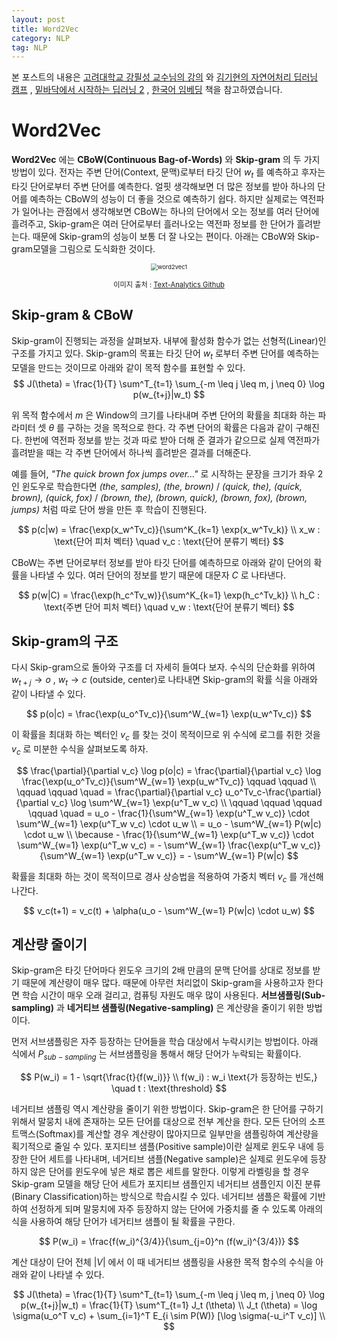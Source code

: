 ```yaml
---
layout: post
title: Word2Vec
category: NLP
tag: NLP
---
```




본 포스트의 내용은 [고려대학교 강필성 교수님의 강의](https://www.youtube.com/watch?v=pXCHYq6PXto&list=PLetSlH8YjIfVzHuSXtG4jAC2zbEAErXWm) 와 [김기현의 자연어처리 딥러닝 캠프](http://www.yes24.com/Product/Goods/74802622) , [밑바닥에서 시작하는 딥러닝 2](http://www.yes24.com/Product/Goods/72173703) , [한국어 임베딩](http://m.yes24.com/goods/detail/78569687) 책을 참고하였습니다.



# Word2Vec

**Word2Vec** 에는 **CBoW(Continuous Bag-of-Words)** 와 **Skip-gram** 의 두 가지 방법이 있다. 전자는 주변 단어(Context, 문맥)로부터 타깃 단어 $w_t$ 를 예측하고 후자는 타깃 단어로부터 주변 단어를 예측한다. 얼핏 생각해보면 더 많은 정보를 받아 하나의 단어를 예측하는 CBoW의 성능이 더 좋을 것으로 예측하기 쉽다. 하지만 실제로는 역전파가 일어나는 관점에서 생각해보면 CBoW는 하나의 단어에서 오는 정보를 여러 단어에 흘려주고, Skip-gram은 여러 단어로부터 흘러나오는 역전파 정보를 한 단어가 흘려받는다. 때문에 Skip-gram의 성능이 보통 더 잘 나오는 편이다. 아래는 CBoW와 Skip-gram모델을 그림으로 도식화한 것이다.

<p align="center"><img src="https://user-images.githubusercontent.com/45377884/85476034-3985bb00-b5f2-11ea-9894-4b7812edcc3c.png" alt="word2vec1" style="zoom:67%;" /></p>

<p align="center" style="font-size:80%">이미지 출처 : <a href="https://github.com/pilsung-kang/text-analytics">Text-Analytics Github</a></p>

## Skip-gram & CBoW

Skip-gram이 진행되는 과정을 살펴보자. 내부에 활성화 함수가 없는 선형적(Linear)인 구조를 가지고 있다. Skip-gram의 목표는 타깃 단어 $w_t$ 로부터 주변 단어를 예측하는 모델을 만드는 것이므로 아래와 같이 목적 함수를 표현할 수 있다.
$$
J(\theta) = \frac{1}{T} \sum^T_{t=1} \sum_{-m \leq j \leq m, j \neq 0} \log p(w_{t+j}|w_t)
$$


위 목적 함수에서 $m$ 은 Window의 크기를 나타내며 주변 단어의 확률을 최대화 하는 파라미터 셋 $\theta$ 를 구하는 것을 목적으로 한다. 각 주변 단어의 확률은 다음과 같이 구해진다. 한번에 역전파 정보를 받는 것과 따로 받아 더해 준 결과가 같으므로 실제 역전파가 흘려받을 때는 각 주변 단어에서 하나씩 흘려받은 결과를 더해준다.

예를 들어, *"The quick brown fox jumps over..."* 로 시작하는 문장을 크기가 좌우 2인 윈도우로 학습한다면 *(the, samples), (the, brown)* / *(quick, the), (quick, brown), (quick, fox)* / *(brown, the), (brown, quick), (brown, fox), (brown, jumps)* 처럼 따로 단어 쌍을 만든 후 학습이 진행된다.


$$
p(c|w) = \frac{\exp(x_w^Tv_c)}{\sum^K_{k=1} \exp(x_w^Tv_k)} \\
x_w : \text{단어 피처 벡터} \quad v_c : \text{단어 분류기 벡터}
$$



CBoW는 주변 단어로부터 정보를 받아 타깃 단어를 예측하므로 아래와 같이 단어의 확률을 나타낼 수 있다. 여러 단어의 정보를 받기 때문에 대문자 $C$ 로 나타낸다.

$$
p(w|C) = \frac{\exp(h_c^Tv_w)}{\sum^K_{k=1} \exp(h_c^Tv_k)} \\
h_C : \text{주변 단어 피처 벡터} \quad v_w : \text{단어 분류기 벡터}
$$

## Skip-gram의 구조

다시 Skip-gram으로 돌아와 구조를 더 자세히 들여다 보자. 수식의 단순화를 위하여 $w_{t+j} \rightarrow o$ , $w_t \rightarrow c$ (outside, center)로 나타내면 Skip-gram의 확률 식을 아래와 같이 나타낼 수 있다.

$$
p(o|c) = \frac{\exp(u_o^Tv_c)}{\sum^W_{w=1} \exp(u_w^Tv_c)}
$$


이 확률을 최대화 하는 벡터인 $v_c$ 를 찾는 것이 목적이므로 위 수식에 로그를 취한 것을 $v_c$ 로 미분한 수식을 살펴보도록 하자.


$$
\frac{\partial}{\partial v_c} \log p(o|c) = \frac{\partial}{\partial v_c} \log \frac{\exp(u_o^Tv_c)}{\sum^W_{w=1} \exp(u_w^Tv_c)} \qquad \qquad \\
\qquad \qquad \quad = \frac{\partial}{\partial v_c} u_o^Tv_c-\frac{\partial}{\partial v_c} \log \sum^W_{w=1} \exp(u^T_w v_c) \\
\qquad \qquad \qquad \qquad \quad = u_o - \frac{1}{\sum^W_{w=1} \exp(u^T_w v_c)} \cdot \sum^W_{w=1} \exp(u^T_w v_c) \cdot u_w \\
= u_o - \sum^W_{w=1} P(w|c) \cdot u_w \\
\because - \frac{1}{\sum^W_{w=1} \exp(u^T_w v_c)} \cdot \sum^W_{w=1} \exp(u^T_w v_c) = - \sum^W_{w=1} \frac{\exp(u^T_w v_c)}{\sum^W_{w=1} \exp(u^T_w v_c)} = - \sum^W_{w=1} P(w|c)
$$


확률을 최대화 하는 것이 목적이므로 경사 상승법을 적용하여 가중치 벡터 $v_c$ 를 개선해나간다.


$$
v_c(t+1) = v_c(t) + \alpha(u_o - \sum^W_{w=1} P(w|c) \cdot u_w)
$$



## 계산량 줄이기

Skip-gram은 타깃 단어마다 윈도우 크기의 2배 만큼의 문맥 단어를 상대로 정보를 받기 때문에 계산량이 매우 많다. 때문에 아무런 처리없이 Skip-gram을 사용하고자 한다면 학습 시간이 매우 오래 걸리고, 컴퓨팅 자원도 매우 많이 사용된다. **서브샘플링(Sub-sampling)** 과 **네거티브 샘플링(Negative-sampling)** 은 계산량을 줄이기 위한 방법이다. 

먼저 서브샘플링은 자주 등장하는 단어들을 학습 대상에서 누락시키는 방법이다. 아래 식에서 $P_{sub-sampling}$ 는 서브샘플링을 통해서 해당 단어가 누락되는 확률이다.



$$
P(w_i) = 1 - \sqrt{\frac{t}{f(w_i)}} \\
f(w_i) : w_i \text{가 등장하는 빈도,} \quad t : \text{threshold}
$$

네거티브 샘플링 역시 계산량을 줄이기 위한 방법이다. Skip-gram은 한 단어를 구하기 위해서 말뭉치 내에 존재하는 모든 단어를 대상으로 전부 계산을 한다. 모든 단어의 소프트맥스(Softmax)를 계산할 경우 계산량이 많아지므로 일부만을 샘플링하여 계산량을 획기적으로 줄일 수 있다. 포지티브 샘플(Positive sample)이란 실제로 윈도우 내에 등장한 단어 세트를 나타내며, 네거티브 샘플(Negative sample)은 실제로 윈도우에 등장하지 않은 단어를 윈도우에 넣은 채로 뽑은 세트를 말한다. 이렇게 라벨링을 할 경우 Skip-gram 모델을 해당 단어 세트가 포지티브 샘플인지 네거티브 샘플인지 이진 분류(Binary Classification)하는 방식으로 학습시킬 수 있다. 네거티브 샘플은 확률에 기반하여 선정하게 되며 말뭉치에 자주 등장하지 않는 단어에 가중치를 줄 수 있도록 아래의 식을 사용하여 해당 단어가 네거티브 샘플이 될 확률을 구한다.


$$
P(w_i) = \frac{f(w_i)^{3/4}}{\sum_{j=0}^n (f(w_i)^{3/4})}
$$


계산 대상이 단어 전체 $\vert V \vert$ 에서 이 때 네거티브 샘플링을 사용한 목적 함수의 수식을 아래와 같이 나타낼 수 있다.

$$
J(\theta) = \frac{1}{T} \sum^T_{t=1} \sum_{-m \leq j \leq m, j \neq 0} \log p(w_{t+j}|w_t) = \frac{1}{T} \sum^T_{t=1} J_t (\theta) \\
J_t (\theta) = \log \sigma(u_o^T v_c) + \sum_{i=1}^T E_{i \sim P(W)} [\log \sigma(-u_i^T v_c)] \\
$$


